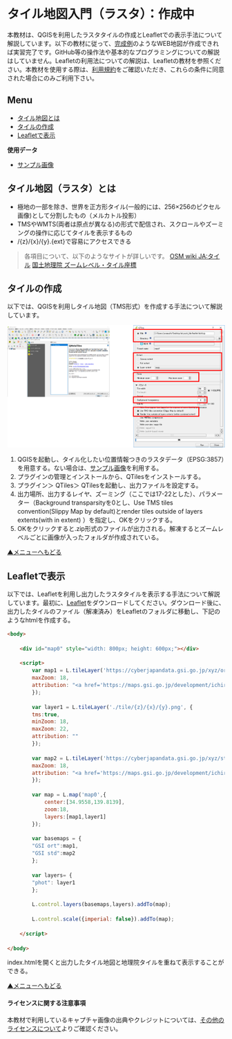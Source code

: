 # タイル地図入門（ラスタ）：作成中
本教材は、QGISを利用したラスタタイルの作成とLeafletでの表示手法について解説しています。以下の教材に従って、[完成例](https://yamauchi-inochu.github.io/tile-test/index.html)のようなWEB地図が作成できれば実習完了です。GitHub等の操作法や基本的なプログラミングについての解説はしていません。Leafletの利用法についての解説は、Leafletの教材を参照ください。本教材を使用する際は、[利用規約]をご確認いただき、これらの条件に同意された場合にのみご利用下さい。

[利用規約]:../../../../master/利用規約.md
[CZML]:../../インターネットの活用に関する教材/Leaflet/Leaflet.md

**Menu**
------
* [タイル地図とは](#タイル地図とは)
* [タイルの作成](#タイルの作成)
* [Leafletで表示](#Leafletで表示)

**使用データ**

* [サンプル画像]

## タイル地図（ラスタ）とは
- 極地の一部を除き、世界を正方形タイル(一般的には、256×256のピクセル画像)として分割したもの（メルカトル投影）
- TMSやWMTS(両者は原点が異なる)の形式で配信され、スクロールやズーミングの操作に応じてタイルを表示するもの
- /{z}/{x}/{y}.{ext}で容易にアクセスできる

> 各項目について、以下のようなサイトが詳しいです。
> [OSM wiki JA:タイル](https://wiki.openstreetmap.org/wiki/JA:%E3%82%BF%E3%82%A4%E3%83%AB)
> [国土地理院 ズームレベル・タイル座標](https://maps.gsi.go.jp/development/siyou.html)


## タイルの作成
以下では、QGISを利用しタイル地図（TMS形式）を作成する手法について解説しています。

![ratertile](./pic/rastertile_pic1.png)

1. QGISを起動し、タイル化したい位置情報つきのラスタデータ（EPSG:3857）を用意する。ない場合は、[サンプル画像]を利用する。
2. プラグインの管理とインストールから、QTilesをインストールする。
3. プラグイン＞ QTiles＞ QTilesを起動し、出力ファイルを設定する。
4. 出力場所、出力するレイヤ、ズーミング（ここでは17-22とした）、パラメーター（Background transparsityを0とし、Use TMS tiles convention(Slippy Map by default)とrender tiles outside of layers extents(with in extent) ）を指定し、OKをクリックする。
5. OKをクリックすると.zip形式のファイルが出力される。解凍するとズームレベルごとに画像が入ったフォルダが作成されている。

[▲メニューへもどる]

## Leafletで表示
以下では、Leafletを利用し出力したラスタタイルを表示する手法について解説しています。最初に、[Leaflet](http://leafletjs.com/)をダウンロードしてください。ダウンロード後に、出力したタイルのファイル（解凍済み）をLeafletのフォルダに移動し、下記のようなhtmlを作成する。

```html
<body>

	<div id="map0" style="width: 800px; height: 600px;"></div>
	
	<script>
		var map1 = L.tileLayer('https://cyberjapandata.gsi.go.jp/xyz/ort/{z}/{x}/{y}.jpg', {
		maxZoom: 18,
		attribution: "<a href='https://maps.gsi.go.jp/development/ichiran.html' target='_blank'>地理院タイル</a>"
		});

		var layer1 = L.tileLayer('./tile/{z}/{x}/{y}.png', {
		tms:true,
		minZoom: 18,
		maxZoom: 22,
		attribution: ""
		});

		var map2 = L.tileLayer('https://cyberjapandata.gsi.go.jp/xyz/std/{z}/{x}/{y}.png', {
		maxZoom: 18,
		attribution: "<a href='https://maps.gsi.go.jp/development/ichiran.html' target='_blank'>地理院タイル</a>"
		});

		var map = L.map('map0',{
			center:[34.9558,139.8139],
			zoom:18,
			layers:[map1,layer1]
		});

		var basemaps = {
		"GSI ort":map1,
		"GSI std":map2
		};

		var layers= {
		"phot": layer1
		};

		L.control.layers(basemaps,layers).addTo(map);

		L.control.scale({imperial: false}).addTo(map);

	</script>

</body>

```

index.htmlを開くと出力したタイル地図と地理院タイルを重ねて表示することができる。

[▲メニューへもどる]

#### ライセンスに関する注意事項
本教材で利用しているキャプチャ画像の出典やクレジットについては、[その他のライセンスについて]よりご確認ください。

[その他のライセンスについて]:../../その他のライセンスについて.md
[サンプル画像]:https://github.com/gis-oer/datasets/raw/master/raster/sunayama.tif
[▲メニューへもどる]:rastertile.md#Menue

